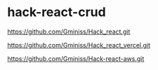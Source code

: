 # hack-react-crud

https://github.com/Gminiss/Hack_react.git

https://github.com/Gminiss/Hack_react_vercel.git

https://github.com/Gminiss/Hack-react-aws.git
